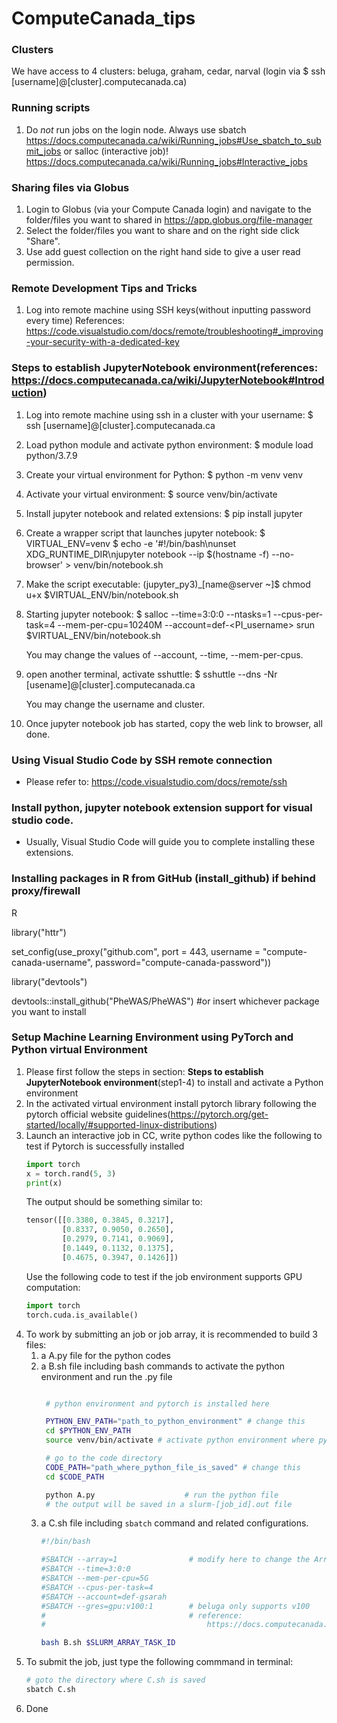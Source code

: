 # ComputeCanada_tips

### Clusters
We have access to 4 clusters: beluga, graham, cedar, narval (login via $ ssh [username]@[cluster].computecanada.ca)

### Running scripts
1) Do *not* run jobs on the login node. Always use sbatch https://docs.computecanada.ca/wiki/Running_jobs#Use_sbatch_to_submit_jobs or salloc (interactive job)! https://docs.computecanada.ca/wiki/Running_jobs#Interactive_jobs

### Sharing files via Globus
1) Login to Globus (via your Compute Canada login) and navigate to the folder/files you want to shared in https://app.globus.org/file-manager
2) Select the folder/files you want to share and on the right side click "Share". 
3) Use add guest collection on the right hand side to give a user read permission.


### Remote Development Tips and Tricks
1) Log into remote machine using SSH keys(without inputting password every time)  References: https://code.visualstudio.com/docs/remote/troubleshooting#_improving-your-security-with-a-dedicated-key


### Steps to establish JupyterNotebook environment(references: https://docs.computecanada.ca/wiki/JupyterNotebook#Introduction)

1) Log into remote machine using ssh in a cluster with your username: $ ssh [username]@[cluster].computecanada.ca

2) Load python module and activate python environment: $ module load python/3.7.9

3) Create your virtual environment for Python: $ python -m venv venv

4) Activate your virtual environment: $ source venv/bin/activate

5) Install jupyter notebook and related extensions: $ pip install jupyter

6) Create a wrapper script that launches jupyter notebook: 
   $ VIRTUAL_ENV=venv
   $ echo -e '#!/bin/bash\nunset XDG_RUNTIME_DIR\njupyter notebook --ip $(hostname -f) --no-browser' > venv/bin/notebook.sh

7) Make the script executable: (jupyter_py3)_[name@server ~]$ chmod u+x $VIRTUAL_ENV/bin/notebook.sh

8) Starting jupyter notebook: $ salloc --time=3:0:0 --ntasks=1 --cpus-per-task=4 --mem-per-cpu=10240M --account=def-<PI_username> srun $VIRTUAL_ENV/bin/notebook.sh

   You may change the values of --account, --time, --mem-per-cpus.

9) open another terminal, activate sshuttle: $ sshuttle --dns -Nr [usename]@[cluster].computecanada.ca
  
   You may change the username and cluster.

10) Once jupyter notebook job has started, copy the web link to browser, all done.

### Using Visual Studio Code by SSH remote connection
- Please refer to: https://code.visualstudio.com/docs/remote/ssh


### Install python, jupyter notebook extension support for visual studio code.
- Usually, Visual Studio Code will guide you to complete installing these extensions.

### Installing packages in R from GitHub (install_github) if behind proxy/firewall
  R 
  <p>library("httr")<p/>
  <p>set_config(use_proxy("github.com", port = 443, username = "compute-canada-username", password="compute-canada-password"))<p/>
  <p>library("devtools")<p/>
  <p>devtools::install_github("PheWAS/PheWAS") #or insert whichever package you want to install<p/>


### Setup Machine Learning Environment using PyTorch and Python virtual Environment

1) Please first follow the steps in section: **Steps to establish JupyterNotebook environment**(step1-4) to install and activate a Python environment
2) In the activated virtual environment install pytorch library following the pytorch official website guidelines(https://pytorch.org/get-started/locally/#supported-linux-distributions)
3) Launch an interactive job in CC, write python codes like the following to test if Pytorch is successfully installed
    ```python
    import torch
    x = torch.rand(5, 3)
    print(x)
    ```
    The output should be something similar to:
    ```python
    tensor([[0.3380, 0.3845, 0.3217],
            [0.8337, 0.9050, 0.2650],
            [0.2979, 0.7141, 0.9069],
            [0.1449, 0.1132, 0.1375],
            [0.4675, 0.3947, 0.1426]])
    ```
    Use the following code to test if the job environment supports GPU computation:
    ```python
    import torch
    torch.cuda.is_available()
    ```
4) To work by submitting an job or job array, it is recommended to build 3 files: 
    1. a A.py file for the python codes
    2. a B.sh file including bash commands to activate the python environment and run the .py file
       ```bash

        # python environment and pytorch is installed here

        PYTHON_ENV_PATH="path_to_python_environment" # change this
        cd $PYTHON_ENV_PATH
        source venv/bin/activate # activate python environment where pytorch is installed

        # go to the code directory
        CODE_PATH="path_where_python_file_is_saved" # change this
        cd $CODE_PATH

        python A.py                    # run the python file
        # the output will be saved in a slurm-[job_id].out file
       ```
    3. a C.sh file including `sbatch` command and related configurations.
       ```bash
       #!/bin/bash

       #SBATCH --array=1                # modify here to change the Array
       #SBATCH --time=3:0:0
       #SBATCH --mem-per-cpu=5G
       #SBATCH --cpus-per-task=4
       #SBATCH --account=def-gsarah
       #SBATCH --gres=gpu:v100:1        # beluga only supports v100
       #                                # reference:
       #                                    https://docs.computecanada.ca/wiki/Using_GPUs_with_Slurm

       bash B.sh $SLURM_ARRAY_TASK_ID
       ```
5) To submit the job, just type the following commmand in terminal:
     ```bash
     # goto the directory where C.sh is saved
     sbatch C.sh
     ```
6) Done
     

